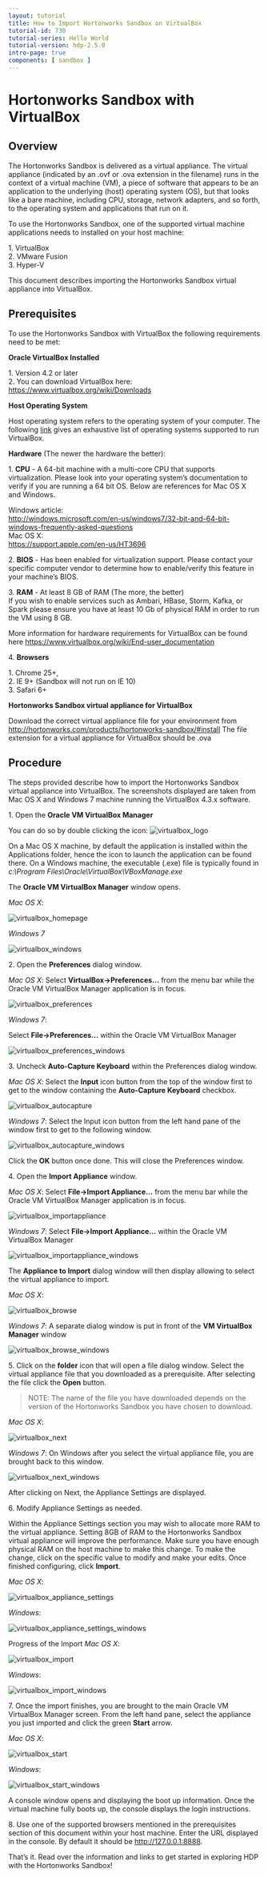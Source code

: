 ```yaml
---
layout: tutorial
title: How to Import Hortonworks Sandbox on VirtualBox
tutorial-id: 730
tutorial-series: Hello World
tutorial-version: hdp-2.5.0
intro-page: true
components: [ sandbox ]
---
```


# Hortonworks Sandbox with VirtualBox

## Overview

The Hortonworks Sandbox is delivered as a virtual appliance.  The virtual appliance (indicated by an .ovf or .ova extension in the filename) runs in the context of a virtual machine (VM), a piece of software that appears to be an application to the underlying (host) operating system (OS), but that looks like a bare machine, including CPU, storage, network adapters, and so forth, to the operating system and applications that run on it.

To use the Hortonworks Sandbox, one of the supported virtual machine applications needs to installed on your host machine:  

1\. VirtualBox  
2\. VMware Fusion  
3\. Hyper-V  

This document describes importing the Hortonworks Sandbox virtual appliance into VirtualBox.  

## Prerequisites  

To use the Hortonworks Sandbox with VirtualBox the following requirements need to be met:  

**Oracle VirtualBox Installed**  

1\.  Version 4.2 or later  
2\.  You can download VirtualBox here: https://www.virtualbox.org/wiki/Downloads  

**Host Operating System**  

Host operating system refers to the operating system of your computer.  The following [link](https://www.virtualbox.org/manual/ch01.html#hostossupport) gives an exhaustive list of operating systems supported to run VirtualBox.  

**Hardware** (The newer the hardware the better):  

1\. **CPU** - A 64-bit machine with a multi-core CPU that supports virtualization.  Please look into your operating system’s documentation to verify if you are running a 64 bit OS.  Below are references for Mac OS X and Windows.  

Windows article:  
http://windows.microsoft.com/en-us/windows7/32-bit-and-64-bit-windows-frequently-asked-questions  
Mac OS X:  
https://support.apple.com/en-us/HT3696  

2\. **BIOS** - Has been enabled for virtualization support.  Please contact your specific computer vendor to determine how to enable/verify this feature in your machine’s BIOS.  

3\. **RAM** - At least 8 GB of RAM (The more, the better)  
If you wish to enable services such as Ambari, HBase, Storm, Kafka, or Spark please ensure you have at least 10 Gb of physical RAM in order to run the VM using 8 GB.  

More information for hardware requirements for VirtualBox can be found here   https://www.virtualbox.org/wiki/End-user_documentation  

4\. **Browsers**  

1\.  Chrome 25+,  
2\.  IE 9+ (Sandbox will not run on IE 10)  
3\.  Safari 6+  

**Hortonworks Sandbox virtual appliance for VirtualBox**  

Download the correct virtual appliance file for your environment from http://hortonworks.com/products/hortonworks-sandbox/#install
The file extension for a virtual appliance for VirtualBox should be .ova

## Procedure

The steps provided describe how to import the Hortonworks Sandbox virtual appliance into VirtualBox.  The screenshots displayed are taken from Mac OS X and Windows 7 machine running the VirtualBox 4.3.x software.

1\. Open the **Oracle VM VirtualBox Manager**  

You can do so by double clicking the icon: ![virtualbox_logo](/assets/import-hortonworks-sandbox-on-virtualbox/virtualbox_logo.png)

On a Mac OS X machine, by default the application is installed within the Applications folder, hence the icon to launch the application can be found there.
On a Windows machine, the executable (.exe) file is typically found in _c:\Program Files\Oracle\VirtualBox\VBoxManage.exe_

The **Oracle VM VirtualBox Manager** window opens.

_Mac OS X_:

![virtualbox_homepage](/assets/import-hortonworks-sandbox-on-virtualbox/virtualbox_homepage.png)

_Windows 7_

![virtualbox_windows](/assets/import-hortonworks-sandbox-on-virtualbox/virtualbox_windows.png)

2\. 	Open the **Preferences** dialog window.  

_Mac OS X_:  Select **VirtualBox->Preferences…** from the menu bar while the Oracle VM VirtualBox Manager application is in focus.

![virtualbox_preferences](/assets/import-hortonworks-sandbox-on-virtualbox/virtualbox_preferences.png)

_Windows 7_:

Select **File->Preferences…** within the Oracle VM VirtualBox Manager

![virtualbox_preferences_windows](/assets/import-hortonworks-sandbox-on-virtualbox/virtualbox_preferences_windows.png)

3\. 	Uncheck **Auto-Capture Keyboard** within the Preferences dialog window.  

_Mac OS X_: Select the **Input** icon button from the top of the window first to get to the window containing the **Auto-Capture Keyboard** checkbox.

![virtualbox_autocapture](/assets/import-hortonworks-sandbox-on-virtualbox/virtualbox_autocapture.png)

_Windows 7_:  Select the Input icon button from the left hand pane of the window first to get to the following window.

![virtualbox_autocapture_windows](/assets/import-hortonworks-sandbox-on-virtualbox/virtualbox_autocapture_windows.png)

Click the **OK** button once done.  This will close the Preferences window.

4\. 	Open the **Import Appliance** window.

_Mac OS X_:  Select **File->Import Appliance…** from the menu bar while the Oracle VM VirtualBox Manager application is in focus.

![virtualbox_importappliance](/assets/import-hortonworks-sandbox-on-virtualbox/virtualbox_importappliance.png)

_Windows 7_:
Select **File->Import Appliance…** within the Oracle VM VirtualBox Manager

![virtualbox_importappliance_windows](/assets/import-hortonworks-sandbox-on-virtualbox/virtualbox_importappliance_windows.png)

The **Appliance to Import** dialog window will then display allowing to select the virtual appliance to import.

_Mac OS X_:

![virtualbox_browse](/assets/import-hortonworks-sandbox-on-virtualbox/virtualbox_browse.png)

_Windows 7_: A separate dialog window is put in front of the **VM VirtualBox Manager** window

![virtualbox_browse_windows](/assets/import-hortonworks-sandbox-on-virtualbox/virtualbox_browse_windows.png)

5\. 	Click on the **folder** icon that will open a file dialog window.  Select the virtual appliance file that you downloaded as a prerequisite.  After selecting the file click the **Open** button.

> NOTE:  The name of the file you have downloaded depends on the version of the Hortonworks Sandbox you have chosen to download.

_Mac OS X_:

![virtualbox_next](/assets/import-hortonworks-sandbox-on-virtualbox/virtualbox_next.png)

_Windows 7_:
On Windows after you select the virtual appliance file, you are brought back to this window.

![virtualbox_next_windows](/assets/import-hortonworks-sandbox-on-virtualbox/virtualbox_next_windows.png)

After clicking on Next, the Appliance Settings are displayed.


6\. 	Modify Appliance Settings as needed.

Within the Appliance Settings section you may wish to allocate more RAM to the virtual appliance.  Setting 8GB of RAM to the Hortonworks Sandbox virtual appliance will improve the performance.  Make sure you have enough physical RAM on the host machine to make this change. To make the change, click on the specific value to modify and make your edits.  Once finished configuring, click **Import**.

_Mac OS X_:

![virtualbox_appliance_settings](/assets/import-hortonworks-sandbox-on-virtualbox/virtualbox_appliance_settings.png)

_Windows_:

![virtualbox_appliance_settings_windows](/assets/import-hortonworks-sandbox-on-virtualbox/virtualbox_appliance_settings_windows.png)

Progress of the Import
_Mac OS X_:

![virtualbox_import](/assets/import-hortonworks-sandbox-on-virtualbox/virtualbox_import.png)

_Windows_:

![virtualbox_import_windows](/assets/import-hortonworks-sandbox-on-virtualbox/virtualbox_import_windows.png)

7\. 	Once the import finishes, you are brought to the main Oracle VM VirtualBox Manager screen.  From the left hand pane, select the appliance you just imported and click the green **Start** arrow.

_Mac OS X_:

![virtualbox_start](/assets/import-hortonworks-sandbox-on-virtualbox/virtualbox_start.png)

_Windows_:

![virtualbox_start_windows](/assets/import-hortonworks-sandbox-on-virtualbox/virtualbox_start_windows.png)

A console window opens and displaying the boot up information.
Once the virtual machine fully boots up, the console displays the login instructions.

8\. 	Use one of the supported browsers mentioned in the prerequisites section of this document within your host machine.  Enter the URL displayed in the console.  By default it should be http://127.0.0.1:8888.   

That’s it. Read over the information and links to get started in exploring HDP with the Hortonworks Sandbox!
